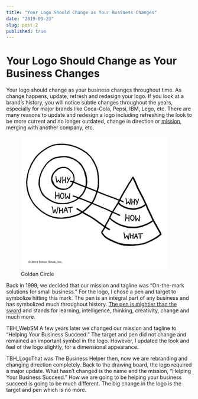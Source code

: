 ```yaml
---
title: "Your Logo Should Change as Your Business Changes"
date: "2019-03-23"
slug: post-2
published: true
---
```

<!-- markdownlint-disable MD033 -->

# Your Logo Should Change as Your Business Changes
Your logo should change as your business changes throughout time. As change happens, update, refresh and redesign your logo. If you look at a brand’s history, you will notice subtle changes throughout the years, especially for major brands like Coca-Cola, Pepsi, IBM, Lego, etc. There are many reasons to update and redesign a logo including refreshing the look to be more current and no longer outdated, change in direction or [mission](https://topnonprofits.com/examples/nonprofit-mission-statements/), merging with another company, etc.

<figure class="figure">
    <img src="./images/GoldenCircle.png" alt="GoldenCircle"/>
    <figcaption class="figure__caption">Golden Circle</figcaption>
</figure>

Back in 1999, we decided that our mission and tagline was “On-the-mark solutions for small business.” For the logo, I chose a pen and target to symbolize hitting this mark. The pen is an integral part of any business and has symbolized much throughout history. [The pen is mightier than the sword](https://www.urbandictionary.com/define.php?term=the+pen+is+mightier+than+the+sword) and stands for learning, intelligence, thinking, creativity, change and much more.

TBH_WebSM A few years later we changed our mission and tagline to “Helping Your Business Succeed.” The target and pen did not change and remained an important symbol in the logo. However, I updated the look and feel of the logo slightly, for a dimensional appearance.

TBH_LogoThat was The Business Helper then, now we are rebranding and changing direction completely. Back to the drawing board, the logo required a major update. What hasn’t changed is the name and the mission, “Helping Your Business Succeed.” How we are going to be helping your business succeed is going to be much different. The big change in the logo is the target and pen which is no more.
